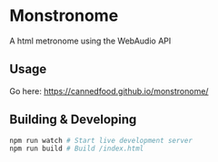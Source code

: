 # Monstronome

A html metronome using the WebAudio API

## Usage

Go here: https://cannedfood.github.io/monstronome/

## Building & Developing

```bash
npm run watch # Start live development server
npm run build # Build /index.html
```

